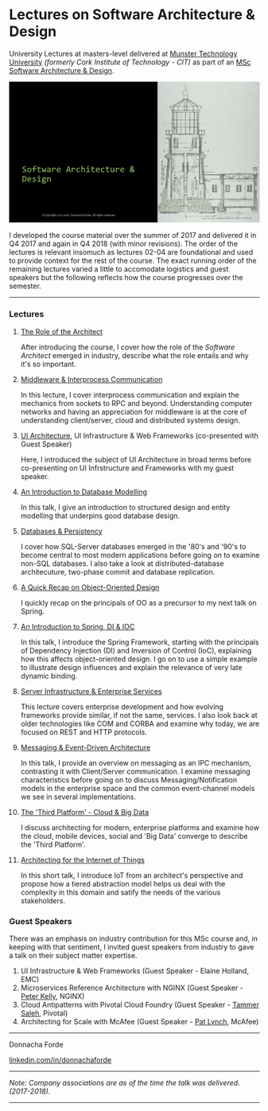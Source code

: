 # Lectures on Software Architecture & Design
 University Lectures at masters-level delivered at [Munster Technology University](https://www.cit.ie/index.cfm) _(formerly Cork Institute of Technology - CIT)_ as part of an [MSc Software Architecture & Design](https://cs.cit.ie/sad). 

![image](./rc/Course-Title.jpg)

I developed the course material over the summer of 2017 and delivered it in Q4 2017 and again in Q4 2018 (with minor revisions). The order of the lectures is relevant insomuch as lectures 02-04 are foundational and used to provide context for the rest of the course. The exact running order of the remaining lectures varied a little to accomodate logistics and guest speakers but the following reflects how the course progresses over the semester.

---

### Lectures
1. [The Role of the Architect](published/01%20-%20The%20Role%20of%20the%20Architect.pdf)

	After introducing the course, I cover how the role of the _Software Architect_ emerged in industry, describe what the role entails and why it's so important. 

2. [Middleware & Interprocess Communication](published/02%20-%20Middleware%20%26%20Interprocess%20Communication.pdf)

	In this lecture, I cover interprocess communication and explain the mechanics from sockets to RPC and beyond. Understanding computer networks and having an appreciation for middleware is at the core of understanding client/server, cloud and distributed systems design.  


3. [UI Architecture](published/03%20-%20UI%20Architecture.pdf), UI Infrastructure & Web Frameworks (co-presented with Guest Speaker)

	Here, I introduced the subject of UI Architecture in broad terms before co-presenting on UI Infrstructure and Frameworks with my guest speaker. 

4. [An Introduction to Database Modelling](published/04%20-%20An%20Introduction%20to%20Database%20Modelling.pdf)

	In this talk, I give an introduction to structured design and entity modelling that underpins good database design. 

5. [Databases & Persistency](published/05%20-%20Databases%20%26%20Persistency.pdf)

	I cover how SQL-Server databases emerged in the '80's and '90's to become central to most modern applications before going on to examine non-SQL databases. I also take a look at distributed-database architecuture, two-phase commit and database replication.  

6. [A Quick Recap on Object-Oriented Design](published/06%20-%20A%20Quick%20Recap%20on%20Object-Oriented%20Design.pdf)

	I quickly recap on the principals of OO as a precursor to my next talk on Spring.


7. [An Introduction to Spring, DI & IOC](published/07%20-%20An%20Introduction%20to%20Spring%2C%20DI%20%26%20IOC.pdf) 
	
	In this talk, I introduce the Spring Framework, starting with the principals of Dependency Injection (DI) and Inversion of Control (IoC), explaining how this affects object-oriented design. I go on to use a simple example to illustrate design influences and explain the relevance of very late dynamic binding. 

8. [Server Infrastructure & Enterprise Services](published/08%20-%20Server%20Infrastructure%20%26%20Enterprise%20Services.pdf)

	This lecture covers enterprise development and how evolving frameworks provide similar, if not the same, services. I also look back at older technologies like COM and CORBA and examine why today, we are focused on REST and HTTP protocols. 

9. [Messaging & Event-Driven Architecture](published/09%20-%20Messaging%20%26%20Event-Driven%20Architecture.pdf)

	In this talk, I provide an overview on messaging as an IPC mechanism, contrasting it with Client/Server communication. I examine messaging characteristics before going on to discuss Messaging/Notification models in the enterprise space and the common event-channel models we see in several implementations. 

10. [The 'Third Platform' - Cloud & Big Data](published/10%20-%20The%20Third%20Platform%20-%20Cloud%20%26%20Big%20Data.pdf)

	I discuss architecting for modern, enterprise platforms and examine how the cloud, mobile devices, social and 'Big Data' converge to describe the 'Third Platform'. 

11. [Architecting for the Internet of Things](published/11%20-%20Architecting%20for%20the%20Internet%20of%20Things%20(IoT).pdf)

	In this short talk, I introduce IoT from an architect's perspective and propose how a tiered abstraction model helps us deal with the complexity in this domain and satify the needs of the various stakeholders. 


### Guest Speakers
There was an emphasis on industry contribution for this MSc course and, in keeping with that sentiment, I invited guest speakers from industry to gave a talk on their subject matter expertise.

1. UI Infrastructure & Web Frameworks (Guest Speaker - Elaine Holland, EMC)
1. Microservices Reference Architecture with NGINX (Guest Speaker - [Peter Kelly](https://www.linkedin.com/in/peterkellyonline), NGINX)
2. Cloud Antipatterns with Pivotal Cloud Foundry (Guest Speaker - [Tammer Saleh](http://tammersaleh.com/), Pivotal)
3. Architecting for Scale with McAfee (Guest Speaker - [Pat Lynch](https://www.linkedin.com/in/pat-lynch-59b6b31), McAfee)

---
Donnacha Forde

[linkedin.com/in/donnachaforde](https://www.linkedin.com/in/donnachaforde/)


---

_Note: Company associations are as of the time the talk was delivered. (2017-2018)._

---
